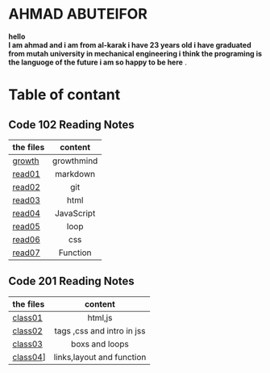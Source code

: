 # AHMAD ABUTEIFOR
**hello  
I am ahmad and i am from al-karak 
i have 23 years old i have graduated from mutah university
 in mechanical engineering i think the programing is the languoge of the future
i am so happy to be here** .


# Table of contant
## Code 102 Reading Notes 

| the files       | content     |
| :------------- | :----------: |
| [growth](https://ahmad-abuteifor.github.io/reading-notes/read102/growth)| growthmind |
|  [read01](https://ahmad-abuteifor.github.io/reading-notes/read102/read01) |markdown   |
| [read02](https://ahmad-abuteifor.github.io/reading-notes/read102/read02)   | git|
|  [read03](https://ahmad-abuteifor.github.io/reading-notes/read102/read03) | html   | 
| [read04](https://ahmad-abuteifor.github.io/reading-notes/read102/read04)   | JavaScript |
| [read05](https://ahmad-abuteifor.github.io/reading-notes/read102/read05) | loop |
| [read06](https://ahmad-abuteifor.github.io/reading-notes/read102/read06) | css |
| [read07](https://ahmad-abuteifor.github.io/reading-notes/read102/read07) | Function |  




## Code 201 Reading Notes

| the files       | content     |
| :------------- | :----------: |
| [class01](https://ahmad-abuteifor.github.io/reading-notes/read201/class01) | html,js |
| [class02](https://ahmad-abuteifor.github.io/reading-notes/read201/class02) | tags ,css and intro in jss |
| [class03](https://ahmad-abuteifor.github.io/reading-notes/read201/class03) | boxs and loops |
| [class04](https://ahmad-abuteifor.github.io/reading-notes/read201/class04)] | links,layout and function |
